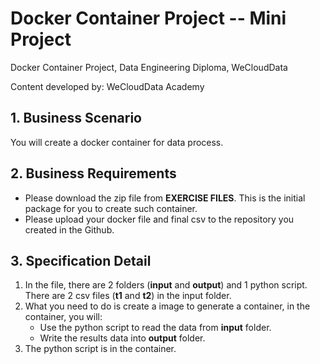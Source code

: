 # Docker Container Project -- Mini Project

Docker Container Project, Data Engineering Diploma, WeCloudData

Content developed by: WeCloudData Academy

## 1. Business Scenario

You will create a docker container for data process.

## 2. Business Requirements

* Please download the zip file from **EXERCISE FILES**. This is the initial package for you to create such container.
* Please upload your docker file and final csv to the repository you created in the Github.

## 3. Specification Detail
1. In the file, there are 2 folders (**input** and **output**) and 1 python script. There are 2 csv files (**t1** and **t2**) in the input folder.
2. What you need to do is create a image to generate a container, in the container, you will:
   * Use the python script to read the data from **input** folder.
   * Write the results data into **output** folder.
3. The python script is in the container.
